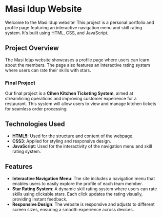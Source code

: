 # Masi Idup Website

Welcome to the Masi Idup website! This project is a personal portfolio and profile page featuring an interactive navigation menu and skill rating system. It's built using HTML, CSS, and JavaScript.

## Project Overview

The Masi Idup website showcases a profile page where users can learn about the members. The page also features an interactive rating system where users can rate their skills with stars.

### Final Project
Our final project is a **Cihen Kitchen Ticketing System**, aimed at streamlining operations and improving customer experience for a restaurant. This system will allow users to view and manage kitchen tickets for seamless order processing.

## Technologies Used

- **HTML5**: Used for the structure and content of the webpage.
- **CSS3**: Applied for styling and responsive design.
- **JavaScript**: Used for the interactivity of the navigation menu and skill rating system.

## Features

- **Interactive Navigation Menu**: The site includes a navigation menu that enables users to easily explore the profile of each team member.
- **Star Rating System**: A dynamic skill rating system where users can rate skills using clickable stars. Each click updates the rating visually, providing instant feedback.
- **Responsive Design**: The website is responsive and adjusts to different screen sizes, ensuring a smooth experience across devices.

